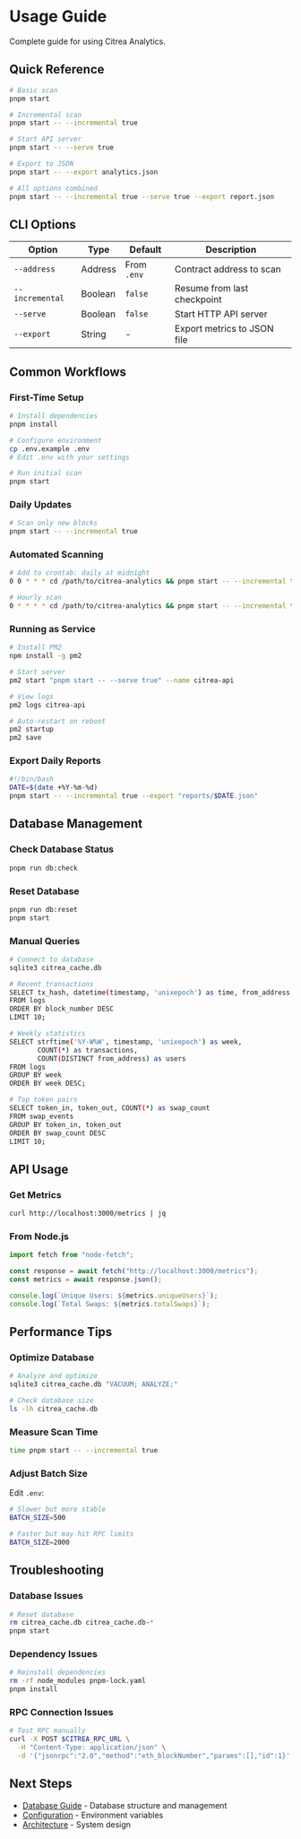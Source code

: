 # Usage Guide

Complete guide for using Citrea Analytics.

## Quick Reference

```bash
# Basic scan
pnpm start

# Incremental scan
pnpm start -- --incremental true

# Start API server
pnpm start -- --serve true

# Export to JSON
pnpm start -- --export analytics.json

# All options combined
pnpm start -- --incremental true --serve true --export report.json
```

## CLI Options

| Option          | Type    | Default     | Description                 |
| --------------- | ------- | ----------- | --------------------------- |
| `--address`     | Address | From `.env` | Contract address to scan    |
| `--incremental` | Boolean | `false`     | Resume from last checkpoint |
| `--serve`       | Boolean | `false`     | Start HTTP API server       |
| `--export`      | String  | -           | Export metrics to JSON file |

## Common Workflows

### First-Time Setup

```bash
# Install dependencies
pnpm install

# Configure environment
cp .env.example .env
# Edit .env with your settings

# Run initial scan
pnpm start
```

### Daily Updates

```bash
# Scan only new blocks
pnpm start -- --incremental true
```

### Automated Scanning

```bash
# Add to crontab: daily at midnight
0 0 * * * cd /path/to/citrea-analytics && pnpm start -- --incremental true

# Hourly scan
0 * * * * cd /path/to/citrea-analytics && pnpm start -- --incremental true
```

### Running as Service

```bash
# Install PM2
npm install -g pm2

# Start server
pm2 start "pnpm start -- --serve true" --name citrea-api

# View logs
pm2 logs citrea-api

# Auto-restart on reboot
pm2 startup
pm2 save
```

### Export Daily Reports

```bash
#!/bin/bash
DATE=$(date +%Y-%m-%d)
pnpm start -- --incremental true --export "reports/$DATE.json"
```

## Database Management

### Check Database Status

```bash
pnpm run db:check
```

### Reset Database

```bash
pnpm run db:reset
pnpm start
```

### Manual Queries

```bash
# Connect to database
sqlite3 citrea_cache.db

# Recent transactions
SELECT tx_hash, datetime(timestamp, 'unixepoch') as time, from_address
FROM logs
ORDER BY block_number DESC
LIMIT 10;

# Weekly statistics
SELECT strftime('%Y-W%W', timestamp, 'unixepoch') as week,
       COUNT(*) as transactions,
       COUNT(DISTINCT from_address) as users
FROM logs
GROUP BY week
ORDER BY week DESC;

# Top token pairs
SELECT token_in, token_out, COUNT(*) as swap_count
FROM swap_events
GROUP BY token_in, token_out
ORDER BY swap_count DESC
LIMIT 10;
```

## API Usage

### Get Metrics

```bash
curl http://localhost:3000/metrics | jq
```

### From Node.js

```javascript
import fetch from "node-fetch";

const response = await fetch("http://localhost:3000/metrics");
const metrics = await response.json();

console.log(`Unique Users: ${metrics.uniqueUsers}`);
console.log(`Total Swaps: ${metrics.totalSwaps}`);
```

## Performance Tips

### Optimize Database

```bash
# Analyze and optimize
sqlite3 citrea_cache.db "VACUUM; ANALYZE;"

# Check database size
ls -lh citrea_cache.db
```

### Measure Scan Time

```bash
time pnpm start -- --incremental true
```

### Adjust Batch Size

Edit `.env`:

```bash
# Slower but more stable
BATCH_SIZE=500

# Faster but may hit RPC limits
BATCH_SIZE=2000
```

## Troubleshooting

### Database Issues

```bash
# Reset database
rm citrea_cache.db citrea_cache.db-*
pnpm start
```

### Dependency Issues

```bash
# Reinstall dependencies
rm -rf node_modules pnpm-lock.yaml
pnpm install
```

### RPC Connection Issues

```bash
# Test RPC manually
curl -X POST $CITREA_RPC_URL \
  -H "Content-Type: application/json" \
  -d '{"jsonrpc":"2.0","method":"eth_blockNumber","params":[],"id":1}'
```

## Next Steps

- [Database Guide](database.md) - Database structure and management
- [Configuration](configuration.md) - Environment variables
- [Architecture](architecture.md) - System design
